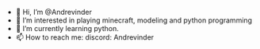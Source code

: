 - 👋 Hi, I’m @Andrevinder
- 👀 I’m interested in playing minecraft, modeling and python programming
- 🌱 I’m currently learning python.
- 📫 How to reach me:
  discord: Andrevinder

<!---
Andrevinder/Andrevinder is a ✨ special ✨ repository because its `README.md` (this file) appears on your GitHub profile.
You can click the Preview link to take a look at your changes.
--->
